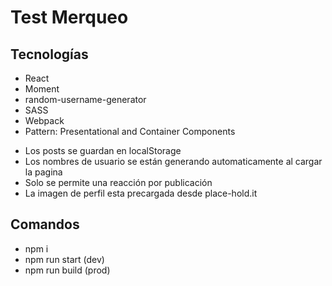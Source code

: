 # Test Merqueo

## Tecnologías
- React
- Moment
- random-username-generator
- SASS
- Webpack
- Pattern: Presentational and Container Components

* Los posts se guardan en localStorage
* Los nombres de usuario se están generando automaticamente al cargar la pagina
* Solo se permite una reacción por publicación
* La imagen de perfil esta precargada desde place-hold.it

## Comandos
* npm i
* npm run start (dev)
* npm run build (prod)